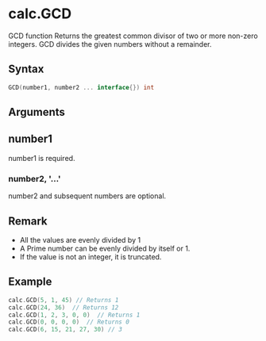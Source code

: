 # calc.GCD

GCD function Returns the greatest common divisor of two or more non-zero integers.
GCD divides the given numbers without a remainder.

## Syntax

```go
GCD(number1, number2 ... interface{}) int
```

## Arguments

## number1

number1 is required.

### number2, '...'

number2 and subsequent numbers are optional.

## Remark

+ All the values are evenly divided by 1
+ A Prime number can be evenly divided by itself or 1.
+ If the value is not an integer, it is truncated.

## Example

```GO
calc.GCD(5, 1, 45) // Returns 1
calc.GCD(24, 36)  // Returns 12
calc.GCD(1, 2, 3, 0, 0)  // Returns 1
calc.GCD(0, 0, 0, 0)  // Returns 0
calc.GCD(6, 15, 21, 27, 30) // 3
```
